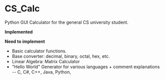 # CS_Calc
Python GUI Calculator for the general CS university student.

**Implemented**<br>

**Need to implement**<br>
- Basic calculator functions.
- Base converter: decimal, binary, octal, hex, etc.
- Linear Algebra: Matrix Calculator
- "Hello World" Generator for various languages + comment explanations
-- C, C#, C++, Java, Python,
